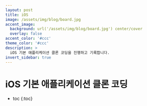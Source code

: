 ```yaml
---
layout: post
title: iOS
image: /assets/img/blog/board.jpg
accent_image: 
  background: url('/assets/img/blog/board.jpg') center/cover
  overlay: false
accent_color: '#ccc'
theme_color: '#ccc'
description: >
  iOS 기본 애플리케이션 클론 코딩을 진행하고 기록합니다. 
invert_sidebar: true
---
```


# iOS 기본 애플리케이션 클론 코딩

* toc
{:toc}
